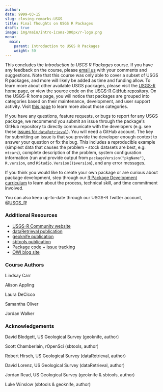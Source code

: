 ```yaml
---
author: 
date: 9999-03-15
slug: closing-remarks-USGS
title: Final Thoughts on USGS R Packages
draft: true 
image: img/main/intro-icons-300px/r-logo.png
menu:
  main:
    parent: Introduction to USGS R Packages
    weight: 50
---
```

This concludes the *Introduction to USGS R Packages* course. If you have any feedback on the course, please [email us](mailto:gs-w_r_admin@usgs.gov) with your comments and suggestions. Note that this course was only able to cover a subset of USGS R packages, and more will likely be added as time and funding allow. To learn more about other available USGS packages, please visit the [USGS-R home page](https://owi.usgs.gov/R/index.html), or view the source code on the [USGS-R GitHub repository](https://github.com/USGS-R/). On the USGS-R home page, you will notice that packages are grouped into categories based on their maintenance, development, and user support activity. Visit [this page](https://owi.usgs.gov/R/packages.html) to learn more about those categories.

If you have any questions, feature requests, or bugs to report for any USGS package, we recommend you submit an issue through the package's GitHub repository to directly communicate with the developers (e.g. see these [issues for `dataRetrieval`](https://github.com/USGS-R/dataRetrieval/issues)). You will need a GitHub account. The key for submitting an issue is that you provide the developer enough context to answer your question or fix the bug. This includes a reproducible example (simplest data that causes the problem - stock datasets are best, e.g. `mtcars`), complete description of the problem, system configuration information (run and provide output from `packageVersion("pkgName")`, `R.version`, and `RStudio.Version()$version`), and any error messages.

If you think you would like to create your own package or are curious about package development, step through our [R Package Development curriculum](/r-package-dev) to learn about the process, technical skill, and time commitment involved.

You can also keep up-to-date through our USGS-R Twitter account, [@USGS\_R](https://twitter.com/USGS_R)!

### Additional Resources

-   [USGS-R Community website](owi.usgs.gov/R)
-   [dataRetrieval publication](pubs.usgs.gov/tm/04/a10/pdf/tm4A10_appendix_1.pdf)
-   [geoknife publication](pubs.er.usgs.gov/publication/70159899)
-   [sbtools publication](pubs.er.usgs.gov/publication/70176357)
-   [Package code + issue tracking](www.github.com/USGS-R)
-   [OWI blog site](owi.usgs.gov/blog)

### Course Authors

Lindsay Carr

Alison Appling

Laura DeCicco

Samantha Oliver

Jordan Walker

### Acknowledgements

David Blodgett, US Geological Survey (geoknife, author)

Scott Chamberlain, rOpenSci (sbtools, author)

Robert Hirsch, US Geological Survey (dataRetrieval, author)

David Lorenz, US Geological Survey (dataRetrieval, author)

Jordan Read, US Geological Survey (geoknife & sbtools, author)

Luke Winslow (sbtools & geoknife, author)
